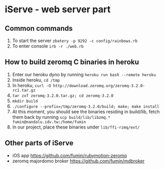 # iServe - web server part
## Common commands
1. To start the server `zbatery -p 9292 -c config/rainbows.rb`
2. To enter console `irb -r ./web.rb`

## How to build zeromq C binaries in heroku
1. Enter our heroku dyno by running `heroku run bash --remote heroku`
2. Inside heroku, `cd /tmp`
3. In heroku, `curl -O http://download.zeromq.org/zeromq-3.2.0-rc1.tar.gz`
4. `tar zxf zeromq-3.2.0.tar.gz; cd zeromq-3.2.0`
5. `mkdir build`
6. `./configure --prefix=/tmp/zeromq-3.2.0/build; make; make install`
7. At this moment, you should see the binaries residing in build/lib,
   fetch them back by running `scp build/lib/libzmq.* fumin@nandalu.idv.tw:/home/fumin`
8. In our project, place these binaries under `lib/ffi-rzmq/ext/`

## Other parts of iServe
* iOS app https://github.com/fumin/rubymotion-zeromq
* zeromq majordomo broker https://github.com/fumin/mdbroker
